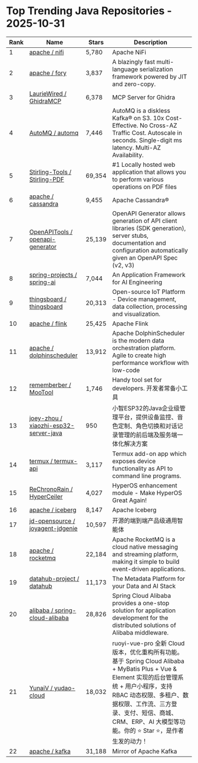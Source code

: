 # Top Trending Java Repositories - 2025-10-31

| Rank | Name | Stars | Description |
|------|------|-------|-------------|
| 1 | [apache / nifi](https://github.com/apache/nifi) | 5,780 | Apache NiFi |
| 2 | [apache / fory](https://github.com/apache/fory) | 3,837 | A blazingly fast multi-language serialization framework powered by JIT and zero-copy. |
| 3 | [LaurieWired / GhidraMCP](https://github.com/LaurieWired/GhidraMCP) | 6,378 | MCP Server for Ghidra |
| 4 | [AutoMQ / automq](https://github.com/AutoMQ/automq) | 7,446 | AutoMQ is a diskless Kafka® on S3. 10x Cost-Effective. No Cross-AZ Traffic Cost. Autoscale in seconds. Single-digit ms latency. Multi-AZ Availability. |
| 5 | [Stirling-Tools / Stirling-PDF](https://github.com/Stirling-Tools/Stirling-PDF) | 69,354 | #1 Locally hosted web application that allows you to perform various operations on PDF files |
| 6 | [apache / cassandra](https://github.com/apache/cassandra) | 9,455 | Apache Cassandra® |
| 7 | [OpenAPITools / openapi-generator](https://github.com/OpenAPITools/openapi-generator) | 25,139 | OpenAPI Generator allows generation of API client libraries (SDK generation), server stubs, documentation and configuration automatically given an OpenAPI Spec (v2, v3) |
| 8 | [spring-projects / spring-ai](https://github.com/spring-projects/spring-ai) | 7,044 | An Application Framework for AI Engineering |
| 9 | [thingsboard / thingsboard](https://github.com/thingsboard/thingsboard) | 20,313 | Open-source IoT Platform - Device management, data collection, processing and visualization. |
| 10 | [apache / flink](https://github.com/apache/flink) | 25,425 | Apache Flink |
| 11 | [apache / dolphinscheduler](https://github.com/apache/dolphinscheduler) | 13,912 | Apache DolphinScheduler is the modern data orchestration platform. Agile to create high performance workflow with low-code |
| 12 | [rememberber / MooTool](https://github.com/rememberber/MooTool) | 1,746 | Handy tool set for developers. 开发者常备小工具 |
| 13 | [joey-zhou / xiaozhi-esp32-server-java](https://github.com/joey-zhou/xiaozhi-esp32-server-java) | 950 | 小智ESP32的Java企业级管理平台，提供设备监控、音色定制、角色切换和对话记录管理的前后端及服务端一体化解决方案 |
| 14 | [termux / termux-api](https://github.com/termux/termux-api) | 3,117 | Termux add-on app which exposes device functionality as API to command line programs. |
| 15 | [ReChronoRain / HyperCeiler](https://github.com/ReChronoRain/HyperCeiler) | 4,027 | HyperOS enhancement module - Make HyperOS Great Again! |
| 16 | [apache / iceberg](https://github.com/apache/iceberg) | 8,147 | Apache Iceberg |
| 17 | [jd-opensource / joyagent-jdgenie](https://github.com/jd-opensource/joyagent-jdgenie) | 10,597 | 开源的端到端产品级通用智能体 |
| 18 | [apache / rocketmq](https://github.com/apache/rocketmq) | 22,184 | Apache RocketMQ is a cloud native messaging and streaming platform, making it simple to build event-driven applications. |
| 19 | [datahub-project / datahub](https://github.com/datahub-project/datahub) | 11,173 | The Metadata Platform for your Data and AI Stack |
| 20 | [alibaba / spring-cloud-alibaba](https://github.com/alibaba/spring-cloud-alibaba) | 28,826 | Spring Cloud Alibaba provides a one-stop solution for application development for the distributed solutions of Alibaba middleware. |
| 21 | [YunaiV / yudao-cloud](https://github.com/YunaiV/yudao-cloud) | 18,032 | ruoyi-vue-pro 全新 Cloud 版本，优化重构所有功能。基于 Spring Cloud Alibaba + MyBatis Plus + Vue & Element 实现的后台管理系统 + 用户小程序，支持 RBAC 动态权限、多租户、数据权限、工作流、三方登录、支付、短信、商城、CRM、ERP、AI 大模型等功能。你的 ⭐️ Star ⭐️，是作者生发的动力！ |
| 22 | [apache / kafka](https://github.com/apache/kafka) | 31,188 | Mirror of Apache Kafka |
